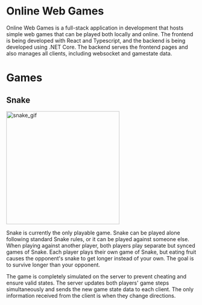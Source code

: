 # Online Web Games
Online Web Games is a full-stack application in development that hosts simple web games that can be played both locally and online. The frontend is being developed with React and Typescript, and the backend is being developed using .NET Core. The backend serves the frontend pages and also manages all clients, including websocket and gamestate data.

# Games
## Snake
<img src="https://github.com/user-attachments/assets/caab5590-18b7-4d85-b140-64ceb83a6826" alt="snake_gif" width="300" height="300">


Snake is currently the only playable game. Snake can be played alone following standard Snake rules, or it can be played against someone else. When playing against another player, both players play separate but synced games of Snake. Each player plays their own game of Snake, but eating fruit causes the opponent's snake to get longer instead of your own. The goal is to survive longer than your opponent. 

The game is completely simulated on the server to prevent cheating and ensure valid states. The server updates both players' game steps simultaneously and sends the new game state data to each client. The only information received from the client is when they change directions.



